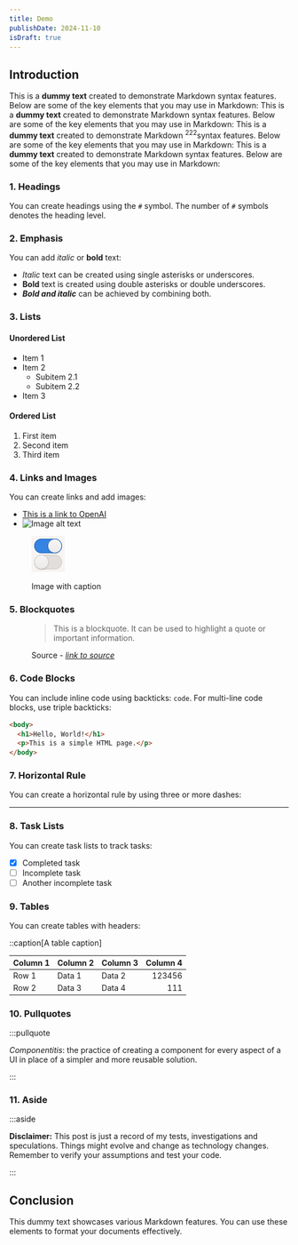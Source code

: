 ```yaml
---
title: Demo
publishDate: 2024-11-10
isDraft: true
---
```


## Introduction

This is a **dummy text** created to demonstrate Markdown syntax features. Below are some of the key elements that you may use in Markdown:
This is a **dummy text** created to demonstrate Markdown syntax features. Below are some of the key elements that you may use in Markdown:
This is a **dummy text** created to demonstrate Markdown <sup>222</sup>syntax features. Below are some of the key elements that you may use in Markdown:
This is a **dummy text** created to demonstrate Markdown syntax features. Below are some of the key elements that you may use in Markdown:

### 1. Headings

You can create headings using the `#` symbol. The number of `#` symbols denotes the heading level.

### 2. Emphasis

You can add *italic* or **bold** text:

- *Italic* text can be created using single asterisks or underscores.
- **Bold** text is created using double asterisks or double underscores.
- ***Bold and italic*** can be achieved by combining both.

### 3. Lists

#### Unordered List

- Item 1
- Item 2
  - Subitem 2.1
  - Subitem 2.2
- Item 3

#### Ordered List

1. First item
2. Second item
3. Third item

### 4. Links and Images

You can create links and add images:

- [This is a link to OpenAI](https://www.openai.com)
- ![Image alt text](https://picsum.photos/200/200 "Image Title")

<figure>

![the alt test](../../assets/images/blog/GtkSwitch.png)

  <figcaption>Image with caption</figcaption>
</figure>

### 5. Blockquotes

<figure>

> This is a blockquote. It can be used to highlight a quote or important information.

<figcaption>Source - <cite><a href="#">link to source</a></cite></figcaption>
</figure>


### 6. Code Blocks

You can include inline code using backticks: `code`.
For multi-line code blocks, use triple backticks:


```html
<body>
  <h1>Hello, World!</h1>
  <p>This is a simple HTML page.</p>
</body>
```

### 7. Horizontal Rule

You can create a horizontal rule by using three or more dashes:

---

### 8. Task Lists

You can create task lists to track tasks:

- [x] Completed task
- [ ] Incomplete task
- [ ] Another incomplete task

### 9. Tables

You can create tables with headers:

::caption[A table caption]

| Column 1 | Column 2 | Column 3 | Column 4 |
| -------- | -------- | -------- | -------: |
| Row 1    | Data 1   | Data 2   |   123456 |
| Row 2    | Data 3   | Data 4   |      111 |


### 10. Pullquotes

:::pullquote

<dfn>Componentitis</dfn>: the practice of creating a component for every aspect of a UI in place of a simpler and more reusable solution.

:::

### 11. Aside

:::aside

**Disclaimer:** This post is just a record of my tests, investigations and speculations. Things might evolve and change as technology changes. Remember to verify your assumptions and test your code.

:::


## Conclusion

This dummy text showcases various Markdown features. You can use these elements to format your documents effectively.
